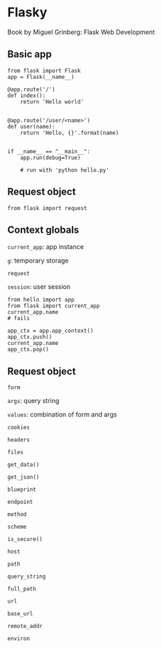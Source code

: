 # Flasky

Book by Miguel Grinberg: Flask Web Development

## Basic app

```
from flask import Flask
app = Flask(__name__)

@app.route('/')
def index():
    return 'Hello world'


@app.route('/user/<name>')
def user(name):
    return 'Hello, {}'.format(name)


if __name__ == "__main__":
    app.run(debug=True)

    # run with 'python hello.py'
```

## Request object

`from flask import request`

## Context globals

`current_app`: app instance

`g`: temporary storage

`request`

`session`: user session

```
from hello import app
from flask import current_app
current_app.name
# fails
```

```
app_ctx = app.app_context()
app_ctx.push()
current_app.name
app_ctx.pop()
```

## Request object

`form`

`args`: query string

`values`: combination of form and args

`cookies`

`headers`

`files`

`get_data()`

`get_json()`

`blueprint`

`endpoint`

`method`

`scheme`

`is_secure()`

`host`

`path`

`query_string`

`full_path`

`url`

`base_url`

`remote_addr`

`environ`

